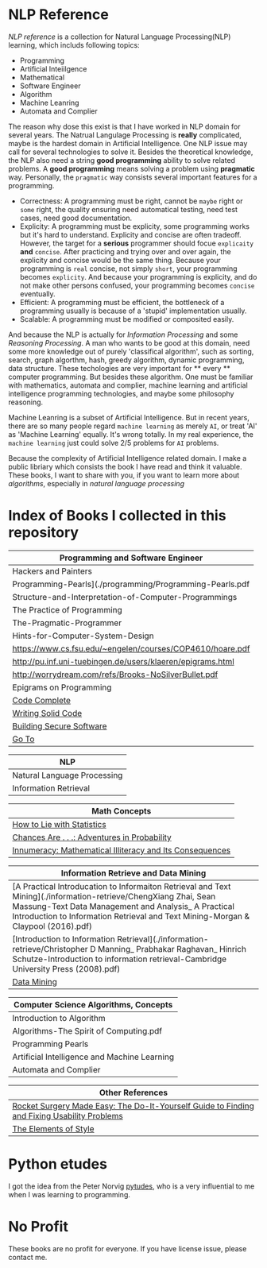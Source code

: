 # NLP Reference

*NLP reference* is a collection for Natural Language Processing(NLP) learning, which includs following topics:

+ Programming
+ Artificial Inteiilgence
+ Mathematical 
+ Software Engineer 
+ Algorithm
+ Machine Leanring
+ Automata and Complier

The reason why dose this exist is that I have worked in NLP domain for several years. The Natrual Langulage Processing is **really** complicated, maybe is the hardest domain in Artificial Intelligence. One NLP issue may call for several technologies to solve it. Besides the theoretical knowledge, the NLP also need a string **good programming** ability to solve related problems. A **good programming** means solving a problem using **pragmatic** way. Personally, the `pragmatic` way consists several important features for a programming. 

+ Correctness: A programming must be right, cannot be `maybe` right or `some` right, the quality ensuring need automatical testing, need test cases, need good documentation.
+ Explicity: A programming must be explicity, some programming works but it's hard to understand. Explicity and concise are often tradeoff. However, the target for a **serious** programmer should focue `explicaity` **and** `concise`. After practicing and trying over and over again, the explicity and concise would be the same thing. Because your programming is `real` concise, not simply `short`, your programming becomes `explicity`. And because your programming is explicity, and do not make other persons confused, your programming becomes `concise` eventually. 
+ Efficient: A programming must be efficient, the bottleneck of a programming usually is because of a 'stupid' implementation usually. 
+ Scalable: A programming must be modified or composited easily. 

And because the NLP is actually for *Information Processing* and some *Reasoning Processing*. A man who wants to be good at this domain, need some more knowledge out of purely 'classifical algorithm', such as sorting, search, graph algorthm, hash, greedy algorithm, dynamic programming, data structure. These techologies are very important for ** every ** computer programming. But besides these algorithm. One must be familiar with mathematics, automata and complier, machine learning and artificial intelligence programming technologies, and maybe some philosophy reasoning.  

Machine Leanring is a subset of Artificial Intelligence. But in recent years, there are so many people regard `machine learning` as merely `AI`,  or treat 'AI' as 'Machine Learning' equally. It's wrong totally. In my real experience, the `machine learning` just could solve 2/5 problems for `AI` problems.  

Because the complexity of Artificial Intelligence related domain. I make a public libriary which consists the book I have read and think it valuable. These books, I want to share with you, if you want to learn more about *algorithms*, especially in *natural language processing*


# Index of Books I collected in this repository 

|Programming and Software Engineer|
|----|
|Hackers and Painters|
|Programming-Pearls](./programming/Programming-Pearls.pdf|
|Structure-and-Interpretation-of-Computer-Programmings|
|The Practice of Programming|
|The-Pragmatic-Programmer|
|Hints-for-Computer-System-Design|
|https://www.cs.fsu.edu/~engelen/courses/COP4610/hoare.pdf|
|http://pu.inf.uni-tuebingen.de/users/klaeren/epigrams.html|
|http://worrydream.com/refs/Brooks-NoSilverBullet.pdf|
|Epigrams on Programming|
|[Code Complete](https://www.amazon.com/exec/obidos/ASIN/0735619670)|
|[Writing Solid Code](https://www.amazon.com/dp/1570740550)|
|[Building Secure Software](https://www.amazon.com/exec/obidos/ASIN/020172152X)|
|[Go To](https://www.amazon.com/exec/obidos/ASIN/0465042252)|


|NLP|
|---|
|Natural Language Processing|
|Information Retrieval||

|Math Concepts|
|---|
|[How to Lie with Statistics](https://www.amazon.com/exec/obidos/ASIN/0393310728)|
|[Chances Are . . .: Adventures in Probability](https://www.amazon.com/exec/obidos/ASIN/0670034878)|
|[Innumeracy: Mathematical Illiteracy and Its Consequences ](https://www.amazon.com/exec/obidos/ASIN/0679726012)|

|Information Retrieve and Data Mining|
|---|
|[A Practical Introducation to Informaiton Retrieval and Text Mining](./information-retrieve/ChengXiang Zhai, Sean Massung-Text Data Management and Analysis_ A Practical Introduction to Information Retrieval and Text Mining-Morgan & Claypool (2016).pdf)|
|[Introduction to Information Retrieval](./information-retrieve/Christopher D Manning_ Prabhakar Raghavan_ Hinrich Schutze-Introduction to information retrieval-Cambridge University Press (2008).pdf)|
|[Data Mining](./data-mining/DataMining.pdf)|

|Computer Science Algorithms, Concepts|
|---|
|Introduction to Algorithm|
|Algorithms-The Spirit of Computing.pdf|
|Programming Pearls|
|Artificial Intelligence and Machine Learning|
|Automata and Complier|

|Other References|
|---|
|[Rocket Surgery Made Easy: The Do-It-Yourself Guide to Finding and Fixing Usability Problems](https://www.amazon.com/exec/obidos/ASIN/0321657292)|
|[The Elements of Style](https://www.amazon.com/exec/obidos/ASIN/020530902X)|


# Python etudes

I got the idea from the Peter Norvig [pytudes](https://github.com/norvig/pytudes), who is a very influential to me when I was learning to programming. 

# No Profit

These books are no profit for everyone. If you have license issue, please contact me. 
